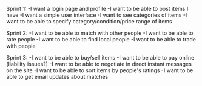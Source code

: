 Sprint 1:
-I want a login page and profile
-I want to be able to post items I have
-I want a simple user interface
-I want to see categories of items
-I want to be able to specify category/condition/price range of items

Sprint 2:
-I want to be able to match with other people
-I want to be able to rate people
-I want to be able to find local people
-I want to be able to trade with people

Sprint 3:
-I want to be able to buy/sell items
-I want to be able to pay online (liability issues?)
-I want to be able to negotiate in direct instant messages on the site
-I want to be able to sort items by people's ratings
-I want to be able to get email updates about matches
